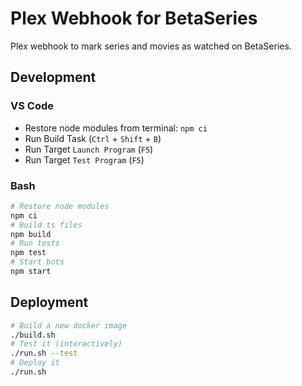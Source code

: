 # Plex Webhook for BetaSeries

Plex webhook to mark series and movies as watched on BetaSeries.

## Development

### VS Code

- Restore node modules from terminal: `npm ci`
- Run Build Task (`Ctrl` + `Shift` + `B`)
- Run Target `Launch Program` (`F5`)
- Run Target `Test Program` (`F5`)

### Bash

```bash
# Restore node modules
npm ci
# Build ts files
npm build
# Run tests
npm test
# Start bots
npm start
```

## Deployment

```bash
# Build a new docker image
./build.sh
# Test it (interactively)
./run.sh --test
# Deploy it
./run.sh
```
